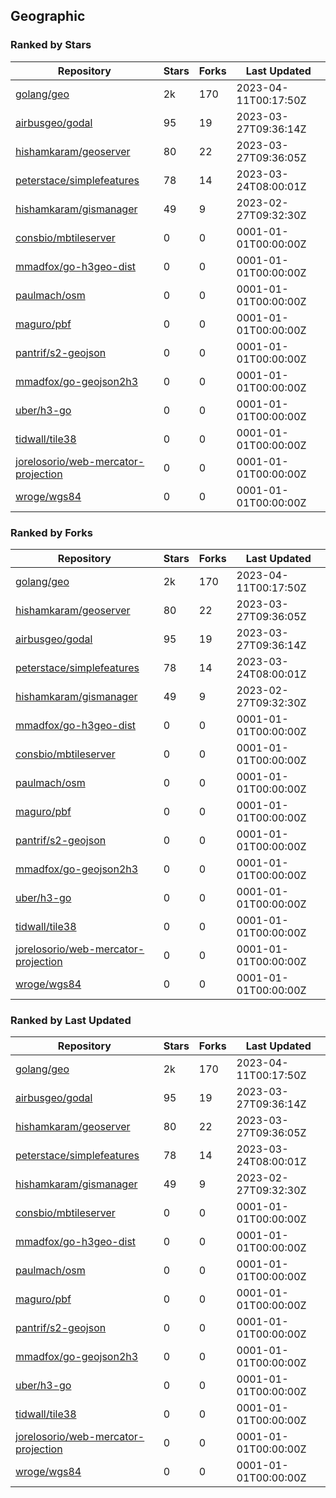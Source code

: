 ## Geographic

### Ranked by Stars

| Repository | Stars | Forks | Last Updated |
|------------|-------|-------|--------------|
| [golang/geo](https://github.com/golang/geo) | 2k | 170 | 2023-04-11T00:17:50Z |
| [airbusgeo/godal](https://github.com/airbusgeo/godal) | 95 | 19 | 2023-03-27T09:36:14Z |
| [hishamkaram/geoserver](https://github.com/hishamkaram/geoserver) | 80 | 22 | 2023-03-27T09:36:05Z |
| [peterstace/simplefeatures](https://github.com/peterstace/simplefeatures) | 78 | 14 | 2023-03-24T08:00:01Z |
| [hishamkaram/gismanager](https://github.com/hishamkaram/gismanager) | 49 | 9 | 2023-02-27T09:32:30Z |
| [consbio/mbtileserver](https://github.com/consbio/mbtileserver) | 0 | 0 | 0001-01-01T00:00:00Z |
| [mmadfox/go-h3geo-dist](https://github.com/mmadfox/go-h3geo-dist) | 0 | 0 | 0001-01-01T00:00:00Z |
| [paulmach/osm](https://github.com/paulmach/osm) | 0 | 0 | 0001-01-01T00:00:00Z |
| [maguro/pbf](https://github.com/maguro/pbf) | 0 | 0 | 0001-01-01T00:00:00Z |
| [pantrif/s2-geojson](https://github.com/pantrif/s2-geojson) | 0 | 0 | 0001-01-01T00:00:00Z |
| [mmadfox/go-geojson2h3](https://github.com/mmadfox/go-geojson2h3) | 0 | 0 | 0001-01-01T00:00:00Z |
| [uber/h3-go](https://github.com/uber/h3-go) | 0 | 0 | 0001-01-01T00:00:00Z |
| [tidwall/tile38](https://github.com/tidwall/tile38) | 0 | 0 | 0001-01-01T00:00:00Z |
| [jorelosorio/web-mercator-projection](https://github.com/jorelosorio/web-mercator-projection) | 0 | 0 | 0001-01-01T00:00:00Z |
| [wroge/wgs84](https://github.com/wroge/wgs84) | 0 | 0 | 0001-01-01T00:00:00Z |

### Ranked by Forks

| Repository | Stars | Forks | Last Updated |
|------------|-------|-------|--------------|
| [golang/geo](https://github.com/golang/geo) | 2k | 170 | 2023-04-11T00:17:50Z |
| [hishamkaram/geoserver](https://github.com/hishamkaram/geoserver) | 80 | 22 | 2023-03-27T09:36:05Z |
| [airbusgeo/godal](https://github.com/airbusgeo/godal) | 95 | 19 | 2023-03-27T09:36:14Z |
| [peterstace/simplefeatures](https://github.com/peterstace/simplefeatures) | 78 | 14 | 2023-03-24T08:00:01Z |
| [hishamkaram/gismanager](https://github.com/hishamkaram/gismanager) | 49 | 9 | 2023-02-27T09:32:30Z |
| [mmadfox/go-h3geo-dist](https://github.com/mmadfox/go-h3geo-dist) | 0 | 0 | 0001-01-01T00:00:00Z |
| [consbio/mbtileserver](https://github.com/consbio/mbtileserver) | 0 | 0 | 0001-01-01T00:00:00Z |
| [paulmach/osm](https://github.com/paulmach/osm) | 0 | 0 | 0001-01-01T00:00:00Z |
| [maguro/pbf](https://github.com/maguro/pbf) | 0 | 0 | 0001-01-01T00:00:00Z |
| [pantrif/s2-geojson](https://github.com/pantrif/s2-geojson) | 0 | 0 | 0001-01-01T00:00:00Z |
| [mmadfox/go-geojson2h3](https://github.com/mmadfox/go-geojson2h3) | 0 | 0 | 0001-01-01T00:00:00Z |
| [uber/h3-go](https://github.com/uber/h3-go) | 0 | 0 | 0001-01-01T00:00:00Z |
| [tidwall/tile38](https://github.com/tidwall/tile38) | 0 | 0 | 0001-01-01T00:00:00Z |
| [jorelosorio/web-mercator-projection](https://github.com/jorelosorio/web-mercator-projection) | 0 | 0 | 0001-01-01T00:00:00Z |
| [wroge/wgs84](https://github.com/wroge/wgs84) | 0 | 0 | 0001-01-01T00:00:00Z |

### Ranked by Last Updated

| Repository | Stars | Forks | Last Updated |
|------------|-------|-------|--------------|
| [golang/geo](https://github.com/golang/geo) | 2k | 170 | 2023-04-11T00:17:50Z |
| [airbusgeo/godal](https://github.com/airbusgeo/godal) | 95 | 19 | 2023-03-27T09:36:14Z |
| [hishamkaram/geoserver](https://github.com/hishamkaram/geoserver) | 80 | 22 | 2023-03-27T09:36:05Z |
| [peterstace/simplefeatures](https://github.com/peterstace/simplefeatures) | 78 | 14 | 2023-03-24T08:00:01Z |
| [hishamkaram/gismanager](https://github.com/hishamkaram/gismanager) | 49 | 9 | 2023-02-27T09:32:30Z |
| [consbio/mbtileserver](https://github.com/consbio/mbtileserver) | 0 | 0 | 0001-01-01T00:00:00Z |
| [mmadfox/go-h3geo-dist](https://github.com/mmadfox/go-h3geo-dist) | 0 | 0 | 0001-01-01T00:00:00Z |
| [paulmach/osm](https://github.com/paulmach/osm) | 0 | 0 | 0001-01-01T00:00:00Z |
| [maguro/pbf](https://github.com/maguro/pbf) | 0 | 0 | 0001-01-01T00:00:00Z |
| [pantrif/s2-geojson](https://github.com/pantrif/s2-geojson) | 0 | 0 | 0001-01-01T00:00:00Z |
| [mmadfox/go-geojson2h3](https://github.com/mmadfox/go-geojson2h3) | 0 | 0 | 0001-01-01T00:00:00Z |
| [uber/h3-go](https://github.com/uber/h3-go) | 0 | 0 | 0001-01-01T00:00:00Z |
| [tidwall/tile38](https://github.com/tidwall/tile38) | 0 | 0 | 0001-01-01T00:00:00Z |
| [jorelosorio/web-mercator-projection](https://github.com/jorelosorio/web-mercator-projection) | 0 | 0 | 0001-01-01T00:00:00Z |
| [wroge/wgs84](https://github.com/wroge/wgs84) | 0 | 0 | 0001-01-01T00:00:00Z |


